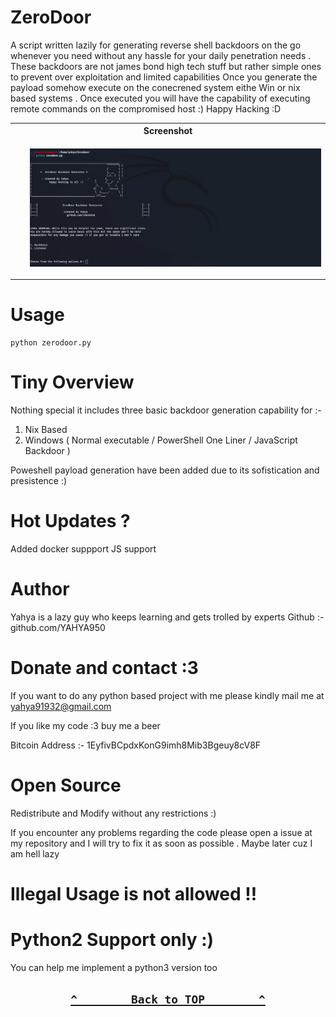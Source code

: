 # ZeroDoor

A script written lazily for generating reverse shell backdoors on the go whenever you need without any hassle for your daily penetration needs .
These backdoors are not james bond high tech stuff but rather simple ones to prevent over exploitation and limited capabilities 
Once you generate the payload somehow execute on the conecrened system eithe Win or nix based systems  .
Once executed you will have the capability of executing remote commands on the compromised host :) 
Happy Hacking :D

<table>
  <tr>
    <th>Screenshot</th>
  </tr>
    <tr>
      <td>
        <ul>
          <img width="780" alt="image" src="./Screenshot/Screenshot.png">
        </ul>
      </td>
   </tr>
       </ul>
      </td>
  </tr>
    
</table>

# Usage 
```
python zerodoor.py

```

# Tiny Overview

Nothing special it includes three basic backdoor generation capability for :- 

1. Nix Based
2. Windows ( Normal executable / PowerShell One Liner / JavaScript Backdoor )   

Poweshell payload generation have been added due to its sofistication and presistence :)

# Hot Updates ? 

Added docker suppport 
JS support

# Author 

Yahya is a lazy guy who keeps learning and gets trolled by experts 
Github :- github.com/YAHYA950 

# Donate and contact :3 

If you want to do any python based project with me please kindly mail me at yahya91932@gmail.com

If you like my code :3 buy me a beer 

Bitcoin Address :- 1EyfivBCpdxKonG9imh8Mib3Bgeuy8cV8F


# Open Source 

Redistribute and Modify without any restrictions :)

If you encounter any problems regarding the code please open 
a issue at my repository and I will try to fix it as 
soon as possible . Maybe later cuz I am hell lazy 
 

# Illegal Usage is not allowed !!

# Python2 Support only :) 

You can help me implement a python3 version too 

<h2 align="center">

  **[`^        Back to TOP        ^`](#)**

</h2>
